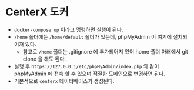 # CenterX 도커


- `docker-compose up` 이라고 명령하면 실행이 된다.
- `/home` 폴더에는 `/home/default` 폴더가 있는데, phpMyAdmin 이 여기에 설치되어져 있다.
  - 참고로 `/home` 폴더는 .gitignore 에 추가되어져 있어 home 폴더 아래에서 git clone 을 해도 된다.
- 실행 후 `https://127.0.0.1/etc/phpMyAdmin/index.php` 와 같이 phpMyAdmin 에 접속 할 수 있으며 적절한 도메인으로 변경하면 된다.
- 기본적으로 `centerx` 데이터베이스가 생성된다.
